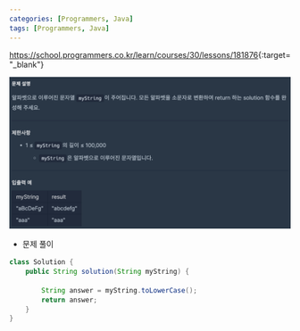 ```yaml
---
categories: [Programmers, Java]
tags: [Programmers, Java] 
---
```


<https://school.programmers.co.kr/learn/courses/30/lessons/181876>{:target="_blank"}

![문제](/assets/img/programmers/java/%EC%86%8C%EB%AC%B8%EC%9E%90%EB%A1%9C_%EB%B0%94%EA%BE%B8%EA%B8%B0.png)

- 문제 풀이

```java
class Solution {
    public String solution(String myString) {
        
        String answer = myString.toLowerCase();
        return answer;
    }
}
```